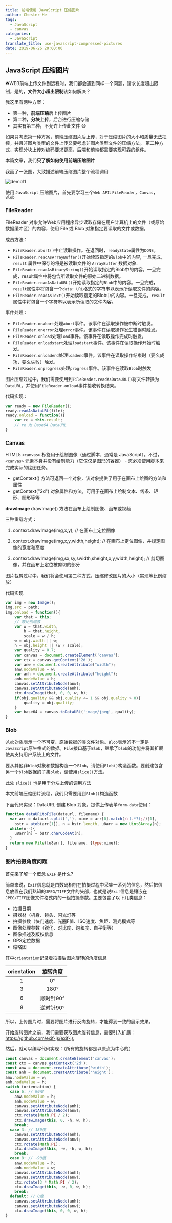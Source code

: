 ```yaml
---
title: 前端使用 JavaScript 压缩图片
author: Chester-He
tags:
  - JavaScript
  - canvas
categories:
  - JavaScript
translate_title: use-javascript-compressed-pictures
date: 2019-06-26 20:00:00
---
```


## JavaScript 压缩图片

☘️WEB前端上传文件到远程时，我们都会遇到同样一个问题，请求长度超出限制，是的，**文件大小超出限制**该如何解决？

我这里有两种方案：

- 第一种，**前端压缩**后上传图片
- 第二种，**分块上传**，后台进行压缩存储
- 其实有第三种，不允许上传此文件 😅

如果只考虑第一种方案，前端压缩图片后上传，对于压缩图片的大小和质量无法把控，并且非图片类型的文件上传又要考虑非图片类型文件的压缩方法。
第二种方式，实现分块上传对编码要求更高，后端和前端都需要实现可靠的组件。

本篇文章，我们**只了解如何使用前端压缩图片**

我画了一张图，大致描述前端压缩图片整个流程调用

![demo11](/images/demo11.jpg)

使用 `JavaScript` 压缩图片，首先要学习三个`Web API`: `FileReader`，`Canvas`，`Blob`

### FileReader

FileReader 对象允许Web应用程序异步读取存储在用户计算机上的文件（或原始数据缓冲区）的内容，使用 File 或 Blob 对象指定要读取的文件或数据。

成员方法：

- `FileReader.abort()`中止读取操作。在返回时，`readyState`属性为`DONE`。
- `FileReader.readAsArrayBuffer()`开始读取指定的`Blob`中的内容, 一旦完成, `result` 属性中保存的将是被读取文件的 `ArrayBuffer` 数据对象.
- `FileReader.readAsBinaryString()`开始读取指定的Blob中的内容。一旦完成，result属性中将包含所读取文件的原始二进制数据。
- `FileReader.readAsDataURL()`开始读取指定的`Blob`中的内容。一旦完成，`result`属性中将包含一个`data: URL`格式的字符串以表示所读取文件的内容。
- `FileReader.readAsText()`开始读取指定的Blob中的内容。一旦完成，`result`属性中将包含一个字符串以表示所读取的文件内容。

事件处理：

- `FileReader.onabort`处理`abort`事件。该事件在读取操作被中断时触发。
- `FileReader.onerror`处理`error`事件。该事件在读取操作发生错误时触发。
- `FileReader.onload`处理`load`事件。该事件在读取操作完成时触发。
- `FileReader.onloadstart`处理`loadstart`事件。该事件在读取操作开始时触发。
- `FileReader.onloadend`处理`loadend`事件。该事件在读取操作结束时（要么成功，要么失败）触发。
- `FileReader.onprogress`处理`progress`事件。该事件在读取`Blob`时触发

图片压缩过程中，我们需要使用到`FileReader.readAsDataURL()`将文件转换为`DataURL`，并使用`FileReader.onload`事件接收转换结果。

代码实现：
```javascript
var ready = new FileReader();
ready.readAsDataURL(file);
ready.onload = function(){
    var re = this.result;
    // re 为 Base64 DataURL
}
```

### Canvas

HTML5 `<canvas>` 标签用于绘制图像（通过脚本，通常是 JavaScript）。不过，`<canvas>` 元素本身并没有绘制能力（它仅仅是图形的容器） - 您必须使用脚本来完成实际的绘图任务。
 - getContext() 方法可返回一个对象，该对象提供了用于在画布上绘图的方法和属性
 - getContext("2d") 对象属性和方法，可用于在画布上绘制文本、线条、矩形、圆形等等


**drawImage** drawImage() 方法在画布上绘制图像、画布或视频

三种重载方式：

1. context.drawImage(img,x,y); // 在画布上定位图像

2. context.drawImage(img,x,y,width,height); // 在画布上定位图像，并规定图像的宽度和高度

3. context.drawImage(img,sx,sy,swidth,sheight,x,y,width,height); // 剪切图像，并在画布上定位被剪切的部分

图片裁剪过程中，我们将会使用第二种方式，压缩修改图片的大小（实现等比例缩放）

代码实现
```javascript
var img = new Image();
img.src = path;
img.onload = function(){
    var that = this;
    // 等比例缩放
    var w = that.width,
        h = that.height,
        scale = w / h;
    w = obj.width || w;
    h = obj.height || (w / scale);
    var quality = 0.7;
    var canvas = document.createElement('canvas');
    var ctx = canvas.getContext('2d');
    var anw = document.createAttribute("width");
    anw.nodeValue = w;
    var anh = document.createAttribute("height");
    anh.nodeValue = h;
    canvas.setAttributeNode(anw);
    canvas.setAttributeNode(anh);
    ctx.drawImage(that, 0, 0, w, h);
    if(obj.quality && obj.quality <= 1 && obj.quality > 0){
        quality = obj.quality;
    }
    var base64 = canvas.toDataURL('image/jpeg', quality);
}
```

### Blob

`Blob`对象表示一个不可变、原始数据的类文件对象。`Blob`表示的不一定是`JavaScript`原生格式的数据。`File`接口基于`Blob`，继承了`blob`的功能并将其扩展使其支持用户系统上的文件。

要从其他非`blob`对象和数据构造一个`Blob`，请使用`Blob()`构造函数。要创建包含另一个`blob`数据的子集`blob`，请使用`slice()`方法。

此处 `slice()` 也是用于分块上传的调用方法

本文前端压缩图片流程，我们只需要用到`Blob()`构造函数

下面代码实现：DataURL 创建 Blob 对象，提供上传表单`form-data`使用：

```javascript
function dataURLtoFile(dataurl, filename) {
  var arr = dataurl.split(','), mime = arr[0].match(/:(.*?);/)[1],
    bstr = atob(arr[1]), n = bstr.length, u8arr = new Uint8Array(n);
  while(n--){
    u8arr[n] = bstr.charCodeAt(n);
  }
  return new File([u8arr], filename, {type:mime});
}
```

### 图片拍摄角度问题

首先来了解一个概念 `EXIF` 是什么?

简单来说，`Exif`信息就是由数码相机在拍摄过程中采集一系列的信息，然后把信息放置在我们熟知的`JPEG/TIFF`文件的头部，也就是说`Exif`信息是镶嵌在 `JPEG/TIFF`图像文件格式内的一组拍摄参数。主要包含了以下几类信息：

- 拍摄日期
- 摄器材（机身、镜头、闪光灯等
- 拍摄参数（快门速度、光圈F值、ISO速度、焦距、测光模式等
- 图像处理参数（锐化、对比度、饱和度、白平衡等）
- 图像描述及版权信息
- GPS定位数据
- 缩略图

其中`orientation`记录着拍摄后图片旋转的角度信息

| orientation | 旋转角度 |
|:----:|:----:|
| 1	| 0° |
| 3	| 180°|
| 6	| 顺时针90°|
| 8	| 逆时针90°|

所以，上传图片时，需要将图片进行反向旋转，才能得到一致的展示效果。

开始旋转图片之前，我们需要获取图片旋转信息，需要引入扩展：https://github.com/exif-js/exif-js

然后，就可以编写代码实现：（所有的旋转都是以原点为中心的）
```javascript
const canvas = document.createElement('canvas');
const ctx = canvas.getContext('2d');
const anw = document.createAttribute('width');
const anh = document.createAttribute('height');
anw.nodeValue = w;
anh.nodeValue = h;
switch (orientation) {
  case 6: // 90度
    anw.nodeValue = h;
    anh.nodeValue = w;
    canvas.setAttributeNode(anh);
    canvas.setAttributeNode(anw);
    ctx.rotate(Math.PI / 2);
    ctx.drawImage(this, 0, -h, w, h);
    break;
  case 3: // 180度
    canvas.setAttributeNode(anh);
    canvas.setAttributeNode(anw);
    ctx.rotate(Math.PI);
    ctx.drawImage(this, -w, -h, w, h);
    break;
  case 8: // -90度
    anw.nodeValue = h;
    anh.nodeValue = w;
    canvas.setAttributeNode(anh);
    canvas.setAttributeNode(anw);
    ctx.rotate(3 * Math.PI / 2);
    ctx.drawImage(this, -w, 0, w, h);
    break;
  default: // 0度
    canvas.setAttributeNode(anh);
    canvas.setAttributeNode(anw);
    ctx.drawImage(this, 0, 0, w, h);
}
```